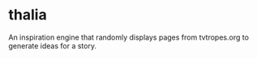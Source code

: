 thalia
======

An inspiration engine that randomly displays pages from tvtropes.org to generate ideas for a story.
